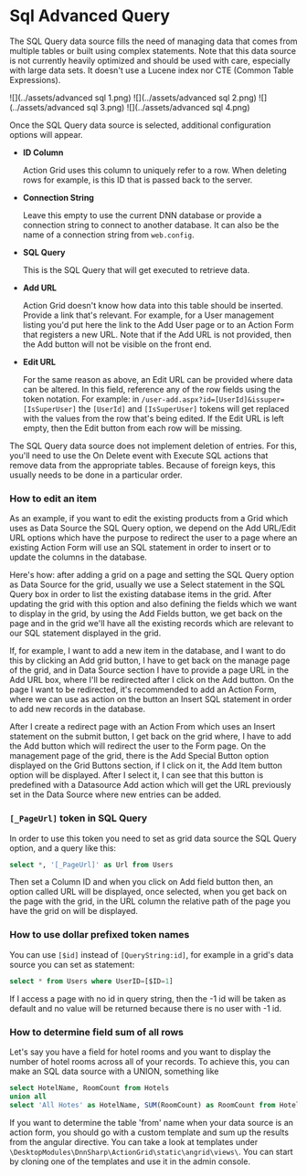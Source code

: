 # Sql Advanced Query

The SQL Query data source fills the need of managing data that comes from multiple tables or built using complex statements. Note that this data source is not currently heavily optimized and should be used with care, especially with large data sets. It doesn't use a Lucene index nor CTE \(Common Table Expressions\).

![](../assets/advanced sql 1.png)
![](../assets/advanced sql 2.png)
![](../assets/advanced sql 3.png)
![](../assets/advanced sql 4.png)

Once the SQL Query data source is selected, additional configuration options will appear.

* **ID Column**

  Action Grid uses this column to uniquely refer to a row. When deleting rows for example, is this ID that is passed back to the server.

* **Connection String**

  Leave this empty to use the current DNN database or provide a connection string to connect to another database. It can also be the name of a connection string from `web.config`.

* **SQL Query**

  This is the SQL Query that will get executed to retrieve data.

* **Add URL**

  Action Grid doesn't know how data into this table should be inserted. Provide a link that's relevant. For example, for a User management listing you'd put here the link to the Add User page or to an Action Form that registers a new URL. Note that if the Add URL is not provided, then the Add button will not be visible on the front end.

* **Edit URL**

  For the same reason as above, an Edit URL can be provided where data can be altered. In this field, reference any of the row fields using the token notation. For example: in `/user-add.aspx?id=[UserId]&issuper=[IsSuperUser]` the `[UserId]` and `[IsSuperUser]` tokens will get replaced with the values from the row that's being edited. If the Edit URL is left empty, then the Edit button from each row will be missing.

The SQL Query data source does not implement deletion of entries. For this, you'll need to use the On Delete event with Execute SQL actions that remove data from the appropriate tables. Because of foreign keys, this usually needs to be done in a particular order.

### How to edit an item

As an example, if you want to edit the existing products from a Grid which uses as Data Source the SQL Query option, we depend on the Add URL/Edit URL options which have the purpose to redirect the user to a page where an existing Action Form will use an SQL statement in order to insert or to update the columns in the database.

Here's how: after adding a grid on a page and setting the SQL Query option as Data Source for the grid, usually we use a Select statement in the SQL Query box in order to list the existing database items in the grid. After updating the grid with this option and also defining the fields which we want to display in the grid, by using the Add Fields button, we get back on the page and in the grid we'll have all the existing records which are relevant to our SQL statement displayed in the grid.

If, for example, I want to add a new item in the database, and I want to do this by clicking an Add grid button, I have to get back on the manage page of the grid, and in Data Source section I have to provide a page URL in the Add URL box, where I'll be redirected after I click on the Add button. On the page I want to be redirected, it's recommended to add an Action Form, where we can use as action on the button an Insert SQL statement in order to add new records in the database.

After I create a redirect page with an Action From which uses an Insert statement on the submit button, I get back on the grid where, I have to add the Add button which will redirect the user to the Form page. On the management page of the grid, there is the Add Special Button option displayed on the Grid Buttons section, if I click on it, the Add Item button option will be displayed. After I select it, I can see that this button is predefined with a Datasource Add action which will get the URL previously set in the Data Source where new entries can be added.

### `[_PageUrl]` token in SQL Query

In order to use this token you need to set as grid data source the SQL Query option, and a query like this:

```sql
select *, '[_PageUrl]' as Url from Users
```

Then set a Column ID and when you click on Add field button then, an option called URL will be displayed, once selected, when you get back on the page with the grid, in the URL column the relative path of the page you have the grid on will be displayed.

### How to use dollar prefixed token names

You can use  `[$id]` instead of `[QueryString:id]`, for example in a grid's data source you can set as statement:

```sql
select * from Users where UserID=[$ID=1]
```

If I access a page with no id in query string, then the -1 id will be taken as default and no value will be returned because there is no user with -1 id.

### How to determine field sum of all rows

Let's say you have a field for hotel rooms and you want to display the number of hotel rooms across all of your records. To achieve this, you can make an SQL data source with a UNION, something like

```sql
select HotelName, RoomCount from Hotels 
union all 
select 'All Hotes' as HotelName, SUM(RoomCount) as RoomCount from Hotels
```

If you want to determine the table 'from' name when your data source is an action form, you should go with a custom template and sum up the results from the angular directive. You can take a look at templates under `\DesktopModules\DnnSharp\ActionGrid\static\angrid\views\`. You can start by cloning one of the templates and use it in the admin console.